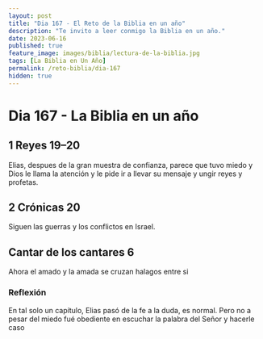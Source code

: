 ```yaml
---
layout: post
title: "Dia 167 - El Reto de la Biblia en un año"
description: "Te invito a leer conmigo la Biblia en un año."
date: 2023-06-16
published: true
feature_image: images/biblia/lectura-de-la-biblia.jpg
tags: [La Biblia en Un Año]
permalink: /reto-biblia/dia-167
hidden: true
---
```


# Dia 167 - La Biblia en un año

## 1 Reyes 19–20 
Elias, despues de la gran muestra de confianza, parece que tuvo miedo y Dios le llama la atención y le pide ir a llevar su mensaje y ungir reyes y profetas.

## 2 Crónicas 20
Siguen las guerras y los conflictos en Israel.

## Cantar de los cantares 6
Ahora el amado y la amada se cruzan halagos entre si

### Reflexión  
En tal solo un capítulo, Elias pasó de la fe a la duda, es normal. Pero no a pesar del miedo fué obediente en escuchar la palabra del Señor y hacerle caso
